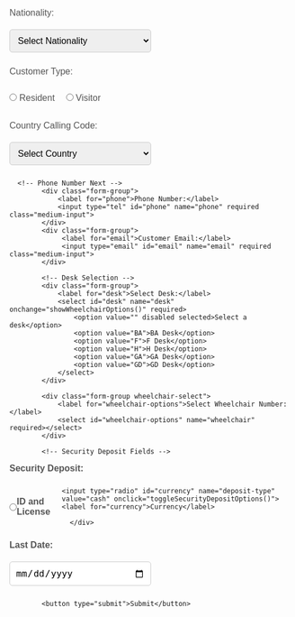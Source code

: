 <html lang="en">
<head>
    <meta charset="UTF-8">
    <meta name="viewport" content="width=device-width, initial-scale=1.0">
    <title>DM Wheelchair Registration Form</title>
    <style>
        /* Same styling as before */

        body {
            font-family: 'Arial', sans-serif;
            background-color: #f4f7fa;
            margin: 0;
            padding: 0;
        }

        .container {
            width: 60%;
            margin: 0 auto;
            background-color: #ffffff;
            padding: 20px;
            border-radius: 10px;
            box-shadow: 0 4px 8px rgba(0, 0, 0, 0.1);
            margin-top: 50px;
        }

        h2 {
            text-align: center;
            color: red;
            font-size: 24px;
            margin-bottom: 20px;
            text-shadow: 2px 2px 4px rgba(0, 0, 0, 0.7);
        }

        label {
            font-size: 16px;
            margin: 10px 0;
            color: #555;
            display: block;
        }

        input, select, button {
            padding: 10px;
            margin: 10px 0;
            border-radius: 5px;
            border: 1px solid #ccc;
            font-size: 16px;
        }

        .medium-input {
            width: 50%;
            display: inline-block;
        }

        input[type="radio"] {
            width: auto;
            margin-right: 10px;
        }

        .form-group {
            margin-bottom: 20px;
        }

        .radio-group {
            display: flex;
            align-items: center;
        }

        .radio-group label {
            margin-right: 20px;
        }

        button {
            background-color: #007bff;
            color: white;
            border: none;
            cursor: pointer;
            font-size: 18px;
            transition: background-color 0.3s;
        }

        button:hover {
            background-color: #0056b3;
        }

        .form-group select {
            width: auto;
            display: inline-block;
            width: 50%;
        }

        .form-group input[type="file"] {
            padding: 5px;
        }

        .hidden {
            display: none;
        }

        .form-section {
            margin-bottom: 20px;
        }

        .form-section label {
            font-weight: bold;
        }

        .wheelchair-select {
            display: inline-block;
            width: 100%;
            padding: 10px;
        }

        .wheelchair-select select {
            width: 50%;
        }

        .footer {
            text-align: center;
            font-size: 14px;
            color: #777;
            margin-top: 40px;
        }

        /* Media Queries for Responsiveness */
        @media (max-width: 768px) {
            .container {
                width: 90%;
            }

            h2 {
                font-size: 20px;
            }

            .medium-input {
                width: 100%;
                display: block;
            }

            .form-group select, .form-group input {
                width: 100%;
            }

            button {
                width: 100%;
            }

            .form-group input[type="file"] {
                width: 100%;
            }

            .wheelchair-select select {
                width: 100%;
            }
        }

        @media (max-width: 480px) {
            h2 {
                font-size: 18px;
            }

            label {
                font-size: 14px;
            }

            input, select, button {
                font-size: 14px;
            }

            .medium-input {
                width: 100%;
            }

            .form-group select, .form-group input {
                font-size: 14px;
            }

            .radio-group label {
                font-size: 14px;
            }

            button {
                font-size: 16px;
            }
        }
    </style>
    <script>
        function showWheelchairOptions() {
            var desk = document.getElementById("desk").value;
            var wheelchairSelect = document.getElementById("wheelchair-options");
            wheelchairSelect.innerHTML = ""; // Clear current options

            var wheelchairOptions = {
                "BA": ["1", "2", "3"],
                "F": ["4", "5", "6"],
                "H": ["7", "8", "9"],
                "GA": ["10", "11"],
                "GD": ["12", "13"]
            };

            if (wheelchairOptions[desk]) {
                wheelchairOptions[desk].forEach(function(option) {
                    var optionElement = document.createElement("option");
                    optionElement.value = option;
                    optionElement.textContent = "Wheelchair " + option;
                    wheelchairSelect.appendChild(optionElement);
                });
            }
        }

        function toggleSecurityDepositOptions() {
            var selectedDeposit = document.querySelector('input[name="deposit-type"]:checked').value;
            document.getElementById("id-fields").style.display = "none";
            document.getElementById("cash-fields").style.display = "none";
            document.getElementById("handed-over-fields").style.display = "none";

            if (selectedDeposit === "id-license") {
                document.getElementById("id-fields").style.display = "block";
            } else if (selectedDeposit === "cash") {
                document.getElementById("cash-fields").style.display = "block";
            } else if (selectedDeposit === "security") {
                document.getElementById("handed-over-fields").style.display = "block";
            }
        }

        // Call the functions when the page is loaded to ensure that hidden fields are correctly initialized
        window.onload = function() {
            toggleSecurityDepositOptions();
        };
    </script>
</head>
<body>
    <div class="container">
        <h2>DM Wheelchair Registration Form</h2>
        <form action="https://script.google.com/macros/s/AKfycbzQjq6dI5bcaTYfaFxiyC5YFMMApS6KomOEAWjtQWRl3584QucI1FybQ6camIoGOB3c/exec" method="POST" enctype="multipart/form-data" onsubmit="return confirmSubmission()">
           
            <!-- Customer Name First -->
            <div class="form-group">
                <label for="customer-name">Customer Name:</label>
                <input type="text" id="customer-name" name="customer-name" required class="medium-input">
            </div>

     <title>Searchable Nationality Dropdown</title>
  <link href="https://cdn.jsdelivr.net/npm/select2@4.1.0-rc.0/dist/css/select2.min.css" rel="stylesheet" />
  <style>
    body {
      font-family: Arial, sans-serif;
      padding: 20px;
    }
    .form-group {
      margin-bottom: 15px;
    }
  </style>
<body>

    
<html lang="en">
<head>
  <meta charset="UTF-8">
  <meta name="viewport" content="width=device-width, initial-scale=1.0"> <!-- Added for mobile responsiveness -->
  <title>Searchable Nationality Dropdown</title>

  <!-- Select2 CSS -->
  <link href="https://cdn.jsdelivr.net/npm/select2@4.1.0-rc.0/dist/css/select2.min.css" rel="stylesheet" />

  <style>
  body {
    font-family: Arial, sans-serif;
    padding: 20px;
  }
  .form-group {
    margin-bottom: 15px;
  }

  /* Default: Mobile view */
  #nationality {
    width: 100%;
  }

  /* Laptop/Desktop view (768px and above) */
  @media (min-width: 768px) {
    #nationality {
      width: 50%;
    }
  }
</style>

</head>
<body>

  <div class="form-group">
    <label for="nationality">Nationality:</label>
    <select id="nationality" name="nationality" required>
      <option value="" disabled selected>Select Nationality</option>
      <option value="Bahrain">Bahrain</option>
      <option value="Kuwait">Kuwait</option>
      <option value="Oman">Oman</option>
      <option value="Qatar">Qatar</option>
      <option value="Saudi Arabia">Saudi Arabia</option>
      <option value="United Arab Emirates">United Arab Emirates</option>
      <option value="Afghanistan">Afghanistan</option>
      <option value="Albania">Albania</option>
      <option value="Algeria">Algeria</option>
      <option value="Andorra">Andorra</option>
      <option value="Angola">Angola</option>
      <option value="Antigua and Barbuda">Antigua and Barbuda</option>
      <option value="Argentina">Argentina</option>
      <option value="Armenia">Armenia</option>
      <option value="Australia">Australia</option>
      <option value="Austria">Austria</option>
      <option value="Azerbaijan">Azerbaijan</option>
      <option value="Bahamas">Bahamas</option>
      <option value="Bangladesh">Bangladesh</option>
      <option value="Barbados">Barbados</option>
      <option value="Belarus">Belarus</option>
      <option value="Belgium">Belgium</option>
      <option value="Belize">Belize</option>
      <option value="Benin">Benin</option>
      <option value="Bhutan">Bhutan</option>
      <option value="Bolivia">Bolivia</option>
      <option value="Bosnia and Herzegovina">Bosnia and Herzegovina</option>
      <option value="Botswana">Botswana</option>
      <option value="Brazil">Brazil</option>
      <option value="Brunei">Brunei</option>
      <option value="Bulgaria">Bulgaria</option>
      <option value="Burkina Faso">Burkina Faso</option>
      <option value="Burundi">Burundi</option>
      <option value="Cabo Verde">Cabo Verde</option>
      <option value="Cambodia">Cambodia</option>
      <option value="Cameroon">Cameroon</option>
      <option value="Canada">Canada</option>
      <option value="Central African Republic">Central African Republic</option>
      <option value="Chad">Chad</option>
      <option value="Chile">Chile</option>
      <option value="China">China</option>
      <option value="Colombia">Colombia</option>
      <option value="Comoros">Comoros</option>
      <option value="Congo">Congo</option>
      <option value="Congo, Democratic Republic of the">Congo, Democratic Republic of the</option>
      <option value="Costa Rica">Costa Rica</option>
      <option value="Croatia">Croatia</option>
      <option value="Cuba">Cuba</option>
      <option value="Cyprus">Cyprus</option>
      <option value="Czech Republic">Czech Republic</option>
      <option value="Denmark">Denmark</option>
      <option value="Djibouti">Djibouti</option>
      <option value="Dominica">Dominica</option>
      <option value="Dominican Republic">Dominican Republic</option>
      <option value="Ecuador">Ecuador</option>
      <option value="Egypt">Egypt</option>
      <option value="El Salvador">El Salvador</option>
      <option value="Equatorial Guinea">Equatorial Guinea</option>
      <option value="Eritrea">Eritrea</option>
      <option value="Estonia">Estonia</option>
      <option value="Eswatini">Eswatini</option>
      <option value="Ethiopia">Ethiopia</option>
      <option value="Fiji">Fiji</option>
      <option value="Finland">Finland</option>
      <option value="France">France</option>
      <option value="Gabon">Gabon</option>
      <option value="Gambia">Gambia</option>
      <option value="Georgia">Georgia</option>
      <option value="Germany">Germany</option>
      <option value="Ghana">Ghana</option>
      <option value="Greece">Greece</option>
      <option value="Grenada">Grenada</option>
      <option value="Guatemala">Guatemala</option>
      <option value="Guinea">Guinea</option>
      <option value="Guinea-Bissau">Guinea-Bissau</option>
      <option value="Guyana">Guyana</option>
      <option value="Haiti">Haiti</option>
      <option value="Honduras">Honduras</option>
      <option value="Hungary">Hungary</option>
      <option value="Iceland">Iceland</option>
      <option value="India">India</option>
      <option value="Indonesia">Indonesia</option>
      <option value="Iran">Iran</option>
      <option value="Iraq">Iraq</option>
      <option value="Ireland">Ireland</option>
      <option value="Israel">Israel</option>
      <option value="Italy">Italy</option>
      <option value="Jamaica">Jamaica</option>
      <option value="Japan">Japan</option>
      <option value="Jordan">Jordan</option>
      <option value="Kazakhstan">Kazakhstan</option>
      <option value="Kenya">Kenya</option>
      <option value="Kiribati">Kiribati</option>
      <option value="Korea, North">Korea, North</option>
      <option value="Korea, South">Korea, South</option>
      <option value="Kyrgyzstan">Kyrgyzstan</option>
      <option value="Laos">Laos</option>
      <option value="Latvia">Latvia</option>
      <option value="Lebanon">Lebanon</option>
      <option value="Lesotho">Lesotho</option>
      <option value="Liberia">Liberia</option>
      <option value="Libya">Libya</option>
      <option value="Liechtenstein">Liechtenstein</option>
      <option value="Lithuania">Lithuania</option>
      <option value="Luxembourg">Luxembourg</option>
      <option value="Madagascar">Madagascar</option>
      <option value="Malawi">Malawi</option>
      <option value="Malaysia">Malaysia</option>
      <option value="Maldives">Maldives</option>
      <option value="Mali">Mali</option>
      <option value="Malta">Malta</option>
      <option value="Marshall Islands">Marshall Islands</option>
      <option value="Mauritania">Mauritania</option>
      <option value="Mauritius">Mauritius</option>
      <option value="Mexico">Mexico</option>
      <option value="Micronesia">Micronesia</option>
      <option value="Moldova">Moldova</option>
      <option value="Monaco">Monaco</option>
      <option value="Mongolia">Mongolia</option>
      <option value="Montenegro">Montenegro</option>
      <option value="Morocco">Morocco</option>
      <option value="Mozambique">Mozambique</option>
      <option value="Myanmar">Myanmar</option>
      <option value="Namibia">Namibia</option>
      <option value="Nauru">Nauru</option>
      <option value="Nepal">Nepal</option>
      <option value="Netherlands">Netherlands</option>
      <option value="New Zealand">New Zealand</option>
      <option value="Nicaragua">Nicaragua</option>
      <option value="Niger">Niger</option>
      <option value="Nigeria">Nigeria</option>
      <option value="North Macedonia">North Macedonia</option>
      <option value="Norway">Norway</option>
      <option value="Pakistan">Pakistan</option>
      <option value="Palau">Palau</option>
      <option value="Panama">Panama</option>
      <option value="Papua New Guinea">Papua New Guinea</option>
      <option value="Paraguay">Paraguay</option>
      <option value="Peru">Peru</option>
      <option value="Philippines">Philippines</option>
      <option value="Poland">Poland</option>
      <option value="Portugal">Portugal</option>
      <option value="Romania">Romania</option>
      <option value="Russia">Russia</option>
      <option value="Rwanda">Rwanda</option>
      <option value="Saint Kitts and Nevis">Saint Kitts and Nevis</option>
      <option value="Saint Lucia">Saint Lucia</option>
      <option value="Saint Vincent and the Grenadines">Saint Vincent and the Grenadines</option>
      <option value="Samoa">Samoa</option>
      <option value="San Marino">San Marino</option>
      <option value="Sao Tome and Principe">Sao Tome and Principe</option>
      <option value="Senegal">Senegal</option>
      <option value="Serbia">Serbia</option>
      <option value="Seychelles">Seychelles</option>
      <option value="Sierra Leone">Sierra Leone</option>
      <option value="Singapore">Singapore</option>
      <option value="Slovakia">Slovakia</option>
      <option value="Slovenia">Slovenia</option>
      <option value="Solomon Islands">Solomon Islands</option>
      <option value="Somalia">Somalia</option>
      <option value="South Africa">South Africa</option>
      <option value="South Korea">South Korea</option>
      <option value="South Sudan">South Sudan</option>
      <option value="Spain">Spain</option>
      <option value="Sri Lanka">Sri Lanka</option>
      <option value="Sudan">Sudan</option>
      <option value="Suriname">Suriname</option>
      <option value="Sweden">Sweden</option>
      <option value="Switzerland">Switzerland</option>
      <option value="Syria">Syria</option>
      <option value="Taiwan">Taiwan</option>
      <option value="Tajikistan">Tajikistan</option>
      <option value="Tanzania">Tanzania</option>
      <option value="Thailand">Thailand</option>
      <option value="Togo">Togo</option>
      <option value="Tonga">Tonga</option>
      <option value="Trinidad and Tobago">Trinidad and Tobago</option>
      <option value="Tunisia">Tunisia</option>
      <option value="Turkey">Turkey</option>
      <option value="Turkmenistan">Turkmenistan</option>
      <option value="Tuvalu">Tuvalu</option>
      <option value="Uganda">Uganda</option>
      <option value="Ukraine">Ukraine</option>
      <option value="United Kingdom">United Kingdom</option>
      <option value="United States">United States</option>
      <option value="Uruguay">Uruguay</option>
      <option value="Uzbekistan">Uzbekistan</option>
      <option value="Vanuatu">Vanuatu</option>
      <option value="Vatican City">Vatican City</option>
      <option value="Venezuela">Venezuela</option>
      <option value="Vietnam">Vietnam</option>
      <option value="Yemen">Yemen</option>
      <option value="Zambia">Zambia</option>
      <option value="Zimbabwe">Zimbabwe</option>
    </select>
  </div>

  <!-- jQuery -->
  <script src="https://code.jquery.com/jquery-3.6.0.min.js"></script>
  <!-- Select2 JS -->
  <script src="https://cdn.jsdelivr.net/npm/select2@4.1.0-rc.0/dist/js/select2.min.js"></script>

  <script>
    $(document).ready(function() {
      $('#nationality').select2({
        placeholder: "Select Nationality"
      });
    });
  </script>

</body>


<div class="form-group">
    <label for="customer-type">Customer Type:</label>
    <div class="radio-group">
        <label><input type="radio" name="customer-type" value="Resident" required> Resident</label>
        <label><input type="radio" name="customer-type" value="Visitor" required> Visitor</label>
    </div>
</div>

<!-- Nationality Dropdown with Country Calling Codes -->
<div class="form-group">
    <label for="country_code">Country Calling Code:</label>
    <select id="country_code" name="country_code" required>
        <option value="" disabled selected>Select Country</option>

        <!-- GCC Countries -->
        <option value="+973">Bahrain (+973)</option>
        <option value="+965">Kuwait (+965)</option>
        <option value="+968">Oman (+968)</option>
        <option value="+974">Qatar (+974)</option>
        <option value="+966">Saudi Arabia (+966)</option>
        <option value="+971">United Arab Emirates (+971)</option>

        <!-- Other Countries (A to Z) -->
        <option value="+93">Afghanistan (+93)</option>
        <option value="+355">Albania (+355)</option>
        <option value="+213">Algeria (+213)</option>
        <option value="+376">Andorra (+376)</option>
        <option value="+244">Angola (+244)</option>
        <option value="+1264">Anguilla (+1264)</option>
        <option value="+672">Antarctica (+672)</option>
        <option value="+1268">Antigua and Barbuda (+1268)</option>
        <option value="+54">Argentina (+54)</option>
        <option value="+374">Armenia (+374)</option>
        <option value="+297">Aruba (+297)</option>
        <option value="+61">Australia (+61)</option>
        <option value="+43">Austria (+43)</option>
        <option value="+994">Azerbaijan (+994)</option>
        <option value="+242">Bahamas (+242)</option>
        <option value="+973">Bahrain (+973)</option>
        <option value="+880">Bangladesh (+880)</option>
        <option value="+1246">Barbados (+1246)</option>
        <option value="+375">Belarus (+375)</option>
        <option value="+32">Belgium (+32)</option>
        <option value="+501">Belize (+501)</option>
        <option value="+229">Benin (+229)</option>
        <option value="+975">Bhutan (+975)</option>
        <option value="+591">Bolivia (+591)</option>
        <option value="+387">Bosnia and Herzegovina (+387)</option>
        <option value="+267">Botswana (+267)</option>
        <option value="+55">Brazil (+55)</option>
        <option value="+673">Brunei (+673)</option>
        <option value="+359">Bulgaria (+359)</option>
        <option value="+226">Burkina Faso (+226)</option>
        <option value="+257">Burundi (+257)</option>
        <option value="+855">Cambodia (+855)</option>
        <option value="+237">Cameroon (+237)</option>
        <option value="+1">Canada (+1)</option>
        <option value="+238">Cape Verde (+238)</option>
        <option value="+345">Cayman Islands (+345)</option>
        <option value="+236">Central African Republic (+236)</option>
        <option value="+235">Chad (+235)</option>
        <option value="+56">Chile (+56)</option>
        <option value="+86">China (+86)</option>
        <option value="+57">Colombia (+57)</option>
        <option value="+269">Comoros (+269)</option>
        <option value="+242">Congo (+242)</option>
        <option value="+243">Congo, Democratic Republic of the (+243)</option>
        <option value="+506">Costa Rica (+506)</option>
        <option value="+225">Côte d'Ivoire (+225)</option>
        <option value="+385">Croatia (+385)</option>
        <option value="+53">Cuba (+53)</option>
        <option value="+357">Cyprus (+357)</option>
        <option value="+420">Czech Republic (+420)</option>
        <option value="+45">Denmark (+45)</option>
        <option value="+253">Djibouti (+253)</option>
        <option value="+1">Dominica (+1)</option>
        <option value="+1">Dominican Republic (+1)</option>
        <option value="+593">Ecuador (+593)</option>
        <option value="+20">Egypt (+20)</option>
        <option value="+503">El Salvador (+503)</option>
        <option value="+240">Equatorial Guinea (+240)</option>
        <option value="+291">Eritrea (+291)</option>
        <option value="+372">Estonia (+372)</option>
        <option value="+251">Ethiopia (+251)</option>
        <option value="+679">Fiji (+679)</option>
        <option value="+358">Finland (+358)</option>
        <option value="+33">France (+33)</option>
        <option value="+241">Gabon (+241)</option>
        <option value="+220">Gambia (+220)</option>
        <option value="+995">Georgia (+995)</option>
        <option value="+49">Germany (+49)</option>
        <option value="+233">Ghana (+233)</option>
        <option value="+30">Greece (+30)</option>
        <option value="+1">Grenada (+1)</option>
        <option value="+502">Guatemala (+502)</option>
        <option value="+224">Guinea (+224)</option>
        <option value="+245">Guinea-Bissau (+245)</option>
        <option value="+592">Guyana (+592)</option>
        <option value="+509">Haiti (+509)</option>
        <option value="+504">Honduras (+504)</option>
        <option value="+852">Hong Kong (+852)</option>
        <option value="+36">Hungary (+36)</option>
        <option value="+354">Iceland (+354)</option>
        <option value="+91">India (+91)</option>
        <option value="+62">Indonesia (+62)</option>
        <option value="+98">Iran (+98)</option>
        <option value="+964">Iraq (+964)</option>
        <option value="+353">Ireland (+353)</option>
        <option value="+972">Israel (+972)</option>
        <option value="+39">Italy (+39)</option>
        <option value="+1">Jamaica (+1)</option>
        <option value="+81">Japan (+81)</option>
        <option value="+962">Jordan (+962)</option>
        <option value="+7">Kazakhstan (+7)</option>
        <option value="+254">Kenya (+254)</option>
        <option value="+686">Kiribati (+686)</option>
        <option value="+996">Kyrgyzstan (+996)</option>
        <option value="+856">Laos(+856)</option>
        <option value="+371">Latvia(+371)</option>
    <option value="+961">Lebanon (+961)</option>
    <option value="+266">Lesotho (+266)</option>
    <option value="+231">Liberia (+231)</option>
   <option value="+218">Libya (+218)</option>
<option value="+423">Liechtenstein (+423)</option>
<option value="+370">Lithuania (+370)</option>
<option value="+352">Luxembourg (+352)</option>
<option value="+853">Macao (+853)</option>
<option value="+389">Macedonia (+389)</option>
<option value="+261">Madagascar (+261)</option>
<option value="+265">Malawi (+265)</option>
<option value="+60">Malaysia (+60)</option>
<option value="+960">Maldives (+960)</option>
<option value="+223">Mali (+223)</option>
<option value="+356">Malta (+356)</option>
<option value="+692">Marshall Islands (+692)</option>
<option value="+596">Martinique (+596)</option>
<option value="+222">Mauritania (+222)</option>
<option value="+230">Mauritius (+230)</option>
<option value="+262">Mayotte (+262)</option>
<option value="+52">Mexico (+52)</option>
<option value="+691">Micronesia (+691)</option>
<option value="+373">Moldova (+373)</option>
<option value="+377">Monaco (+377)</option>
<option value="+976">Mongolia (+976)</option>
<option value="+1664">Montserrat (+1664)</option>
<option value="+212">Morocco (+212)</option>
<option value="+258">Mozambique (+258)</option>
<option value="+95">Myanmar (+95)</option>
<option value="+264">Namibia (+264)</option>
<option value="+674">Nauru (+674)</option>
<option value="+977">Nepal (+977)</option>
<option value="+31">Netherlands (+31)</option>
<option value="+599">Netherlands Antilles (+599)</option>
<option value="+687">New Caledonia (+687)</option>
<option value="+64">New Zealand (+64)</option>
<option value="+7370">Turkmenistan (+7370)</option>
<option value="+1649">Turks and Caicos Islands (+1649)</option>
<option value="+688">Tuvalu (+688)</option>
<option value="+256">Uganda (+256)</option>
<option value="+380">Ukraine (+380)</option>
<option value="+971">United Arab Emirates (+971)</option>
<option value="+44">United Kingdom (+44)</option>
<option value="+1">United States (+1)</option>
<option value="+1">United States Minor Outlying Islands (+1)</option>
<option value="+598">Uruguay (+598)</option>
<option value="+998">Uzbekistan (+998)</option>
<option value="+678">Vanuatu (+678)</option>
<option value="+58">Venezuela (+58)</option>
<option value="+84">Vietnam (+84)</option>
<option value="+1284">Virgin Islands, British (+1284)</option>
<option value="+1340">Virgin Islands, U.S. (+1340)</option>
<option value="+681">Wallis and Futuna (+681)</option>
<option value="+212">Western Sahara (+212)</option>
<option value="+967">Yemen (+967)</option>
<option value="+260">Zambia (+260)</option>
<option value="+263">Zimbabwe (+263)</option>

      </select>
</div>

 




      <!-- Phone Number Next -->
            <div class="form-group">
                <label for="phone">Phone Number:</label>
                <input type="tel" id="phone" name="phone" required class="medium-input">
            </div>
            <div class="form-group">
                 <label for="email">Customer Email:</label>
                 <input type="email" id="email" name="email" required class="medium-input">
            </div>

            <!-- Desk Selection -->
            <div class="form-group">
                <label for="desk">Select Desk:</label>
                <select id="desk" name="desk" onchange="showWheelchairOptions()" required>
                    <option value="" disabled selected>Select a desk</option>
                    <option value="BA">BA Desk</option>
                    <option value="F">F Desk</option>
                    <option value="H">H Desk</option>
                    <option value="GA">GA Desk</option>
                    <option value="GD">GD Desk</option>
                </select>
            </div>

            <div class="form-group wheelchair-select">
                <label for="wheelchair-options">Select Wheelchair Number:</label>
                <select id="wheelchair-options" name="wheelchair" required></select>
            </div>

            <!-- Security Deposit Fields -->


<div class="form-section">
  <label>Security Deposit:</label>
  <div class="radio-group">
    <input type="radio" id="id-license" name="deposit-type" value="id-license" onclick="toggleSecurityDepositOptions()" required>
    <label for="id-license">ID and License</label>

    <input type="radio" id="currency" name="deposit-type" value="cash" onclick="toggleSecurityDepositOptions()">
    <label for="currency">Currency</label>

      </div>
</div>

<div id="id-fields" class="form-group hidden">
  <label for="id-number">ID Number:</label>
  <input type="text" id="id-number" name="id-number">
</div>

<div id="cash-fields" class="form-group hidden">
  <label for="cash-amount">Cash Amount:</label>
  <input type="number" id="cash-amount" name="cash-amount">

  <label for="currency-type" class="currency-label">Currency:</label>
  <select id="currency-type" name="currency-type" class="currency-select">
    <option value="usd">USD (Dollar)</option>
    <option value="aed">AED (Dirham)</option>
    <option value="sar">SAR (Riyal)</option>
    <option value="bhd">BHD (Dinar)</option>
    <option value="kwd">KWD (Dinar)</option>
    <option value="omr">OMR (Rial)</option>
    <option value="qat">QAR (Riyal)</option>
    <option value="jod">JOD (Jordanian Dinar)</option>
    <option value="eur">EUR (Euro)</option>
    <option value="other">Other</option>
  </select>
</div>

<div id="handed-over-fields" class="form-group hidden">
  <div class="two-fields">
    <div class="field-container">
      <label for="security-id">Security ID:</label>
      <input type="text" id="security-id" name="security-id">
    </div>
    <div class="field-container">
      <label for="customer-id">Customer ID:</label>
      <input type="text" id="customer-id" name="customer-id">
    </div>
  </div>
</div>


<div class="form-group">
    <label for="last-date">Last Date:</label>
    <input type="date" id="last-date" name="last-date" class="medium-input" required>
</div>

<script>
    function toggleSecurityDepositOptions() {
      const idFields = document.getElementById('id-fields');
      const cashFields = document.getElementById('cash-fields');
      const handedOverFields = document.getElementById('handed-over-fields');

      const idNumber = document.getElementById('id-number');
      const cashAmount = document.getElementById('cash-amount');
      const currencyType = document.getElementById('currency-type');
      const securityId = document.getElementById('security-id');
      const customerId = document.getElementById('customer-id');

      const selectedType = document.querySelector('input[name="deposit-type"]:checked')?.value;

      // Hide and disable all first
      idFields.classList.add('hidden');
      idNumber.disabled = true;

      cashFields.classList.add('hidden');
      cashAmount.disabled = true;
      currencyType.disabled = true;

      handedOverFields.classList.add('hidden');
      securityId.disabled = true;
      customerId.disabled = true;

      // Show and enable based on selection
      if (selectedType === 'id-license') {
        idFields.classList.remove('hidden');
        idNumber.disabled = false;
      } else if (selectedType === 'cash') {
        cashFields.classList.remove('hidden');
        cashAmount.disabled = false;
        currencyType.disabled = false;
      } else if (selectedType === 'security') {
        handedOverFields.classList.remove('hidden');
        securityId.disabled = false;
        customerId.disabled = false;
      }
    }
  </script>



            <button type="submit">Submit</button>
  
</html>
